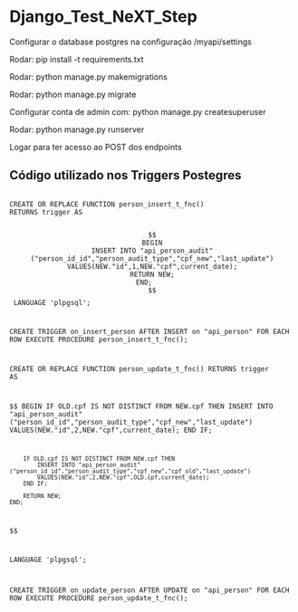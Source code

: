 # Django_Test_NeXT_Step

 <p>Configurar o database postgres na configuração /myapi/settings</p>
 			<p>Rodar: pip install -t requirements.txt</p>
            <p>Rodar: python manage.py makemigrations</p>
            <p>Rodar: python manage.py migrate</p>
            <p>Configurar conta de admin com: python manage.py createsuperuser</p>
            <p>Rodar: python manage.py runserver</p>
            <p>Logar para ter acesso ao POST dos endpoints</p>
            <h2>Código utilizado nos Triggers Postegres</h2>
            <code>
CREATE OR REPLACE FUNCTION person_insert_t_fnc()
RETURNS trigger AS

$$
	BEGIN
		INSERT INTO "api_person_audit" ("person_id_id","person_audit_type","cpf_new","last_update")
		VALUES(NEW."id",1,NEW."cpf",current_date);
		RETURN NEW;
	END;	
$$
LANGUAGE 'plpgsql';



CREATE TRIGGER on_insert_person
AFTER INSERT 
on "api_person"
FOR EACH ROW
EXECUTE PROCEDURE person_insert_t_fnc();


CREATE OR REPLACE FUNCTION person_update_t_fnc()
RETURNS trigger AS

$$
	BEGIN
    IF OLD.cpf IS NOT DISTINCT FROM NEW.cpf THEN
		INSERT INTO "api_person_audit" ("person_id_id","person_audit_type","cpf_new","last_update")
		VALUES(NEW."id",2,NEW."cpf",current_date);
        END IF;

        IF OLD.cpf IS NOT DISTINCT FROM NEW.cpf THEN
            INSERT INTO "api_person_audit" ("person_id_id","person_audit_type","cpf_new","cpf_old","last_update")
            VALUES(NEW."id",2,NEW."cpf",OLD.cpf,current_date);
        END IF;
		
		RETURN NEW;
	END;	
$$

LANGUAGE 'plpgsql';

CREATE TRIGGER on_update_person
AFTER UPDATE 
on "api_person"
FOR EACH ROW
EXECUTE PROCEDURE person_update_t_fnc();
            </code>